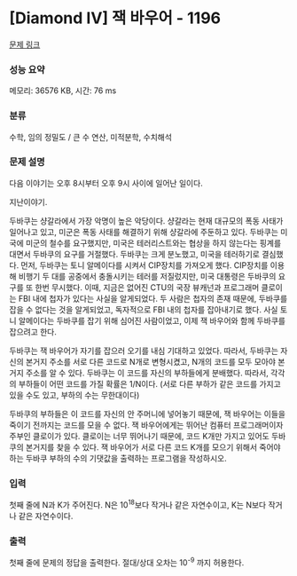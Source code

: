 # [Diamond IV] 잭 바우어 - 1196 

[문제 링크](https://www.acmicpc.net/problem/1196) 

### 성능 요약

메모리: 36576 KB, 시간: 76 ms

### 분류

수학, 임의 정밀도 / 큰 수 연산, 미적분학, 수치해석

### 문제 설명

<p>다음 이야기는 오후 8시부터 오후 9시 사이에 일어난 일이다.</p>

<p>지난이야기.</p>

<p>두바쿠는 샹갈라에서 가장 악명이 높은 악당이다. 샹갈라는 현재 대규모의 폭동 사태가 일어나고 있고, 미군은 폭동 사태를 해결하기 위해 샹갈라에 주둔하고 있다. 두바쿠는 미국에 미군의 철수를 요구했지만, 미국은 테러리스트와는 협상을 하지 않는다는 핑계를 대면서 두바쿠의 요구를 거절했다. 두바쿠는 크게 분노했고, 미국을 테러하기로 결심했다. 먼저, 두바쿠는 토니 알메이다를 시켜서 CIP장치를 가져오게 했다. CIP장치를 이용해 비행기 두 대를 공중에서 충돌시키는 테러를 저질렀지만, 미국 대통령은 두바쿠의 요구를 또 한번 무시했다. 이때, 지금은 없어진 CTU의 국장 뷰캐넌과 프로그래머 클로이는 FBI 내에 첩자가 있다는 사실을 알게되었다. 두 사람은 첩자의 존재 때문에, 두바쿠를 잡을 수 없다는 것을 알게되었고, 독자적으로 FBI 내의 첩자를 잡아내기로 했다. 사실 토니 알메이다는 두바쿠를 잡기 위해 심어진 사람이었고, 이제 잭 바우어와 함께 두바쿠를 잡으려고 한다.</p>

<p>두바쿠는 잭 바우어가 자기를 잡으러 오기를 내심 기대하고 있었다. 따라서, 두바쿠는 자신의 본거지 주소를 서로 다른 코드로 N개로 변형시켰고, N개의 코드를 모두 모아야 본거지 주소를 알 수 있다. 두바쿠는 이 코드를 자신의 부하들에게 분배했다. 따라서, 각각의 부하들이 어떤 코드를 가질 확률은 1/N이다. (서로 다른 부하가 같은 코드를 가지고 있을 수도 있고, 부하의 수는 무한대이다)</p>

<p>두바쿠의 부하들은 이 코드를 자신의 안 주머니에 넣어놓기 때문에, 잭 바우어는 이들을 죽이기 전까지는 코드를 모을 수 없다. 잭 바우어에게는 뛰어난 컴퓨터 프로그래머이자 주부인 클로이가 있다. 클로이는 너무 뛰어나기 때문에, 코드 K개만 가지고 있어도 두바쿠의 본거지를 찾을 수 있다. 잭 바우어가 서로 다른 코드 K개를 모으기 위해서 죽어야 하는 두바쿠 부하의 수의 기댓값을 출력하는 프로그램을 작성하시오.</p>

### 입력 

 <p>첫째 줄에 N과 K가 주어진다. N은 10<sup>18</sup>보다 작거나 같은 자연수이고, K는 N보다 작거나 같은 자연수이다.</p>

### 출력 

 <p>첫째 줄에 문제의 정답을 출력한다. 절대/상대 오차는 10<sup>-9</sup> 까지 허용한다.</p>

